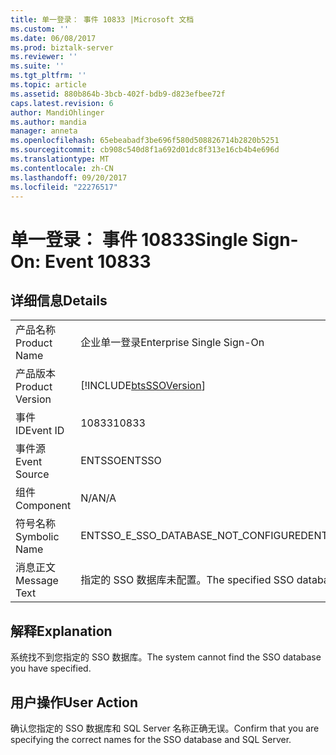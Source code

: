 ```yaml
---
title: 单一登录： 事件 10833 |Microsoft 文档
ms.custom: ''
ms.date: 06/08/2017
ms.prod: biztalk-server
ms.reviewer: ''
ms.suite: ''
ms.tgt_pltfrm: ''
ms.topic: article
ms.assetid: 880b864b-3bcb-402f-bdb9-d823efbee72f
caps.latest.revision: 6
author: MandiOhlinger
ms.author: mandia
manager: anneta
ms.openlocfilehash: 65ebeabadf3be696f580d508826714b2820b5251
ms.sourcegitcommit: cb908c540d8f1a692d01dc8f313e16cb4b4e696d
ms.translationtype: MT
ms.contentlocale: zh-CN
ms.lasthandoff: 09/20/2017
ms.locfileid: "22276517"
---
```

# <a name="single-sign-on-event-10833"></a><span data-ttu-id="0f9a7-102">单一登录： 事件 10833</span><span class="sxs-lookup"><span data-stu-id="0f9a7-102">Single Sign-On: Event 10833</span></span>
## <a name="details"></a><span data-ttu-id="0f9a7-103">详细信息</span><span class="sxs-lookup"><span data-stu-id="0f9a7-103">Details</span></span>  
  
|||  
|-|-|  
|<span data-ttu-id="0f9a7-104">产品名称</span><span class="sxs-lookup"><span data-stu-id="0f9a7-104">Product Name</span></span>|<span data-ttu-id="0f9a7-105">企业单一登录</span><span class="sxs-lookup"><span data-stu-id="0f9a7-105">Enterprise Single Sign-On</span></span>|  
|<span data-ttu-id="0f9a7-106">产品版本</span><span class="sxs-lookup"><span data-stu-id="0f9a7-106">Product Version</span></span>|[!INCLUDE[btsSSOVersion](../includes/btsssoversion-md.md)]|  
|<span data-ttu-id="0f9a7-107">事件 ID</span><span class="sxs-lookup"><span data-stu-id="0f9a7-107">Event ID</span></span>|<span data-ttu-id="0f9a7-108">10833</span><span class="sxs-lookup"><span data-stu-id="0f9a7-108">10833</span></span>|  
|<span data-ttu-id="0f9a7-109">事件源</span><span class="sxs-lookup"><span data-stu-id="0f9a7-109">Event Source</span></span>|<span data-ttu-id="0f9a7-110">ENTSSO</span><span class="sxs-lookup"><span data-stu-id="0f9a7-110">ENTSSO</span></span>|  
|<span data-ttu-id="0f9a7-111">组件</span><span class="sxs-lookup"><span data-stu-id="0f9a7-111">Component</span></span>|<span data-ttu-id="0f9a7-112">N/A</span><span class="sxs-lookup"><span data-stu-id="0f9a7-112">N/A</span></span>|  
|<span data-ttu-id="0f9a7-113">符号名称</span><span class="sxs-lookup"><span data-stu-id="0f9a7-113">Symbolic Name</span></span>|<span data-ttu-id="0f9a7-114">ENTSSO_E_SSO_DATABASE_NOT_CONFIGURED</span><span class="sxs-lookup"><span data-stu-id="0f9a7-114">ENTSSO_E_SSO_DATABASE_NOT_CONFIGURED</span></span>|  
|<span data-ttu-id="0f9a7-115">消息正文</span><span class="sxs-lookup"><span data-stu-id="0f9a7-115">Message Text</span></span>|<span data-ttu-id="0f9a7-116">指定的 SSO 数据库未配置。</span><span class="sxs-lookup"><span data-stu-id="0f9a7-116">The specified SSO database is not configured.</span></span>|  
  
## <a name="explanation"></a><span data-ttu-id="0f9a7-117">解释</span><span class="sxs-lookup"><span data-stu-id="0f9a7-117">Explanation</span></span>  
 <span data-ttu-id="0f9a7-118">系统找不到您指定的 SSO 数据库。</span><span class="sxs-lookup"><span data-stu-id="0f9a7-118">The system cannot find the SSO database you have specified.</span></span>  
  
## <a name="user-action"></a><span data-ttu-id="0f9a7-119">用户操作</span><span class="sxs-lookup"><span data-stu-id="0f9a7-119">User Action</span></span>  
 <span data-ttu-id="0f9a7-120">确认您指定的 SSO 数据库和 SQL Server 名称正确无误。</span><span class="sxs-lookup"><span data-stu-id="0f9a7-120">Confirm that you are specifying the correct names for the SSO database and SQL Server.</span></span>